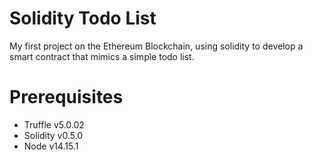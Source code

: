 # Solidity Todo List

My first project on the Ethereum Blockchain, using solidity to develop a smart contract that mimics a simple todo list.


# Prerequisites

* Truffle v5.0.02
* Solidity v0.5.0
* Node v14.15.1
